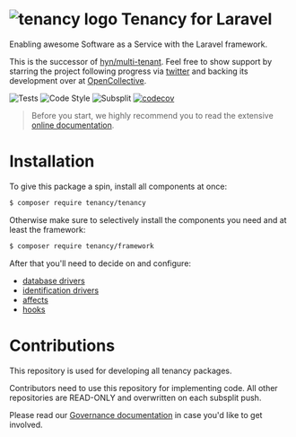 # ![tenancy logo](https://avatars3.githubusercontent.com/u/33319474?s=25&v=4) Tenancy for Laravel

Enabling awesome Software as a Service with the Laravel framework.

This is the successor of [hyn/multi-tenant](https://github.com/tenancy/multi-tenant). 
Feel free to show support by starring the project
following progress via [twitter](https://twitter.com/tenancydev) and
backing its development over at [OpenCollective](https://opencollective.com/tenancy).

![Tests](https://github.com/tenancy/tenancy/workflows/Tests/badge.svg)
![Code Style](https://github.com/tenancy/tenancy/workflows/Code%20Style/badge.svg)
![Subsplit](https://github.com/tenancy/tenancy/workflows/Subsplit/badge.svg)
[![codecov](https://codecov.io/gh/tenancy/tenancy/branch/master/graph/badge.svg)](https://codecov.io/gh/tenancy/tenancy)

> Before you start, we highly recommend you to read the extensive [online documentation](https://tenancy.dev/docs/tenancy/1.x).

# Installation

To give this package a spin, install all components at once:

```bash
$ composer require tenancy/tenancy
```

Otherwise make sure to selectively install the components you need and at least the framework:

```bash
$ composer require tenancy/framework
```

After that you'll need to decide on and configure:

- [database drivers](https://tenancy.dev/docs/tenancy/1.x/database-drivers)
- [identification drivers](https://tenancy.dev/docs/tenancy/1.x/identification-drivers)
- [affects](https://tenancy.dev/docs/tenancy/1.x/affects)
- [hooks](https://tenancy.dev/docs/tenancy/1.x/hooks)

# Contributions

This repository is used for developing all tenancy packages.

Contributors need to use this repository for implementing code. All other repositories
are READ-ONLY and overwritten on each subsplit push.

Please read our [Governance documentation](https://tenancy.dev/docs/governance/tenancy) in
case you'd like to get involved.

